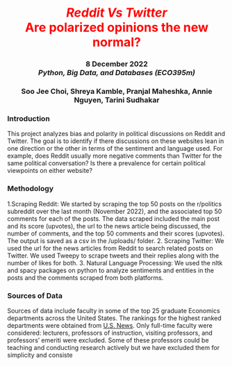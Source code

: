 <h1 align="center" id="heading"> <span style="color:red"> <em> Reddit Vs Twitter </em> <br> Are polarized opinions the new normal? </span> </h1>
<h3 align="center" id="heading"> 8 December 2022 <br> 
<em> Python, Big Data, and Databases (ECO395m)  </em> <br> <h3>
<h3 align="center" id="heading"> Soo Jee Choi, Shreya Kamble, Pranjal Maheshka, Annie Nguyen, Tarini Sudhakar </h3>
  

 <h3> Introduction </h3> 
 
 This project analyzes bias and polarity in political discussions on Reddit and Twitter. The goal is to identify if there discussions on these websites lean in one direction or the other in terms of the sentiment and language used. For example, does Reddit usually more negative comments than Twitter for the same political conversation? Is there a prevalence for certain political viewpoints on either website?
  
 <h3> Methodology </h3> 
  1.Scraping Reddit: We started by scraping the top 50 posts on the r/politics subreddit over the last month (November 2022), and the associated top 50 comments for each of the posts. The data scraped included the main post and its score (upvotes), the url to the news article being discussed, the number of comments, and the top 50 comments and their scores (upvotes). The output is saved as a csv in the /uploads/ folder. 
  2. Scraping Twitter: We used the url for the news articles from Reddit to search related posts on Twitter. We used Tweepy to scrape tweets and their replies along with the number of likes for both. 
  3. Natural Language Processing: We used the nltk and spacy packages on python to analyze sentiments and entities in the posts and the comments scraped from both platforms. 
  
 <h3> Sources of Data </h3> 
 
 Sources of data include faculty in some of the top 25 graduate Economics departments across the United States. The rankings for the highest ranked departments were obtained from [U.S. News](usnews.com). Only full-time faculty were considered: lecturers, professors of instruction, visiting professors, and professors’ emeriti were excluded. Some of these professors could be teaching and conducting research actively but we have excluded them for simplicity and consiste
